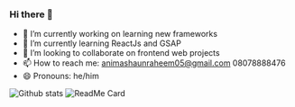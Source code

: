 ### Hi there 👋


- 🔭 I’m currently working on learning new frameworks
- 🌱 I’m currently learning ReactJs and GSAP
- 👯 I’m looking to collaborate on frontend web projects
- 📫 How to reach me: animashaunraheem05@gmail.com 08078888476
- 😄 Pronouns: he/him

![Github stats](https://github-readme-stats.vercel.app/api?username=raheemthedev)
![ReadMe Card](https://github-readme-stats.vercel.app/api/pin/?username=raheemthedev&repo=space_tourism)
